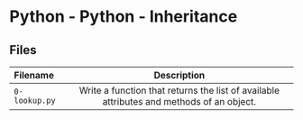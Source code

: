 # Python - Python - Inheritance
## Files
| Filename | Description |
| :-------------- | :-----------: |
| `0-lookup.py` | Write a function that returns the list of available attributes and methods of an object. |

